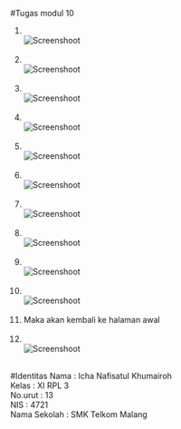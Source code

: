 #Tugas modul 10

1. <br> ![Screenshoot](https://github.com/ichanafisah/tugas_modul10/blob/master/a.PNG) <br> <br>
2. <br> ![Screenshoot](https://github.com/ichanafisah/tugas_modul10/blob/master/b.PNG) <br> <br>
3. <br> ![Screenshoot](https://github.com/ichanafisah/tugas_modul10/blob/master/c.PNG) <br> <br>
4. <br> ![Screenshoot](https://github.com/ichanafisah/tugas_modul10/blob/master/d.PNG) <br> <br>
5. <br> ![Screenshoot](https://github.com/ichanafisah/tugas_modul10/blob/master/e.PNG) <br> <br>
6. <br> ![Screenshoot](https://github.com/ichanafisah/tugas_modul10/blob/master/f.PNG) <br> <br>
7. <br> ![Screenshoot](https://github.com/ichanafisah/tugas_modul10/blob/master/g.PNG) <br> <br>
8. <br> ![Screenshoot](https://github.com/ichanafisah/tugas_modul10/blob/master/h.PNG) <br> <br>
9. <br> ![Screenshoot](https://github.com/ichanafisah/tugas_modul10/blob/master/i.PNG) <br> <br>
10. <br> ![Screenshoot](https://github.com/ichanafisah/tugas_modul10/blob/master/j.PNG) <br> <br>
11. Maka akan kembali ke halaman awal <br> <br>
12. <br> ![Screenshoot](https://github.com/ichanafisah/tugas_modul10/blob/master/k.PNG) <br> <br>

#Identitas
Nama          : Icha Nafisatul Khumairoh <br>
Kelas         : XI RPL 3 <br>
No.urut       : 13 <br>
NIS           : 4721 <br>
Nama Sekolah  : SMK Telkom Malang <br>


